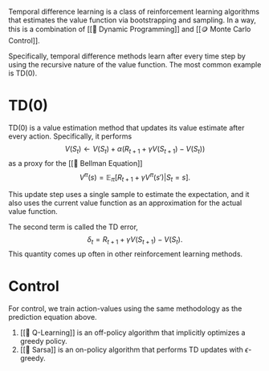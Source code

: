 Temporal difference learning is a class of reinforcement learning algorithms that estimates the value function via bootstrapping and sampling. In a way, this is a combination of [[🧨 Dynamic Programming]] and [[🪙 Monte Carlo Control]].

Specifically, temporal difference methods learn after every time step by using the recursive nature of the value function. The most common example is TD(0).

# TD(0)
TD(0) is a value estimation method that updates its value estimate after every action. Specifically, it performs 
$$
V(S_t) \leftarrow V(S_t) + \alpha(R_{t+1} + \gamma V(S_{t+1}) - V(S_t))
$$
 as a proxy for the [[🔔 Bellman Equation]] 
$$
V^\pi(s) = \mathbb{E}_\pi[R_{t+1} + \gamma V^\pi(s') \vert S_t = s].
$$


This update step uses a single sample to estimate the expectation, and it also uses the current value function as an approximation for the actual value function.

The second term is called the TD error, 
$$
\delta_t = R_{t+1} + \gamma V(S_{t+1}) - V(S_t).
$$
 This quantity comes up often in other reinforcement learning methods.

# Control
For control, we train action-values using the same methodology as the prediction equation above.
1. [[🚀 Q-Learning]] is an off-policy algorithm that implicitly optimizes a greedy policy.
2. [[🧭 Sarsa]] is an on-policy algorithm that performs TD updates with $\epsilon$-greedy.